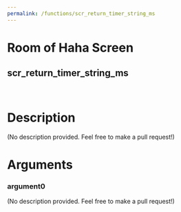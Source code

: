 ```yaml
---
permalink: /functions/scr_return_timer_string_ms
---
```

# Room of Haha Screen  
## scr_return_timer_string_ms  
&nbsp;  
# Description  
(No description provided. Feel free to make a pull request!) 
&nbsp;  
# Arguments
### argument0
(No description provided. Feel free to make a pull request!)
&nbsp;  


